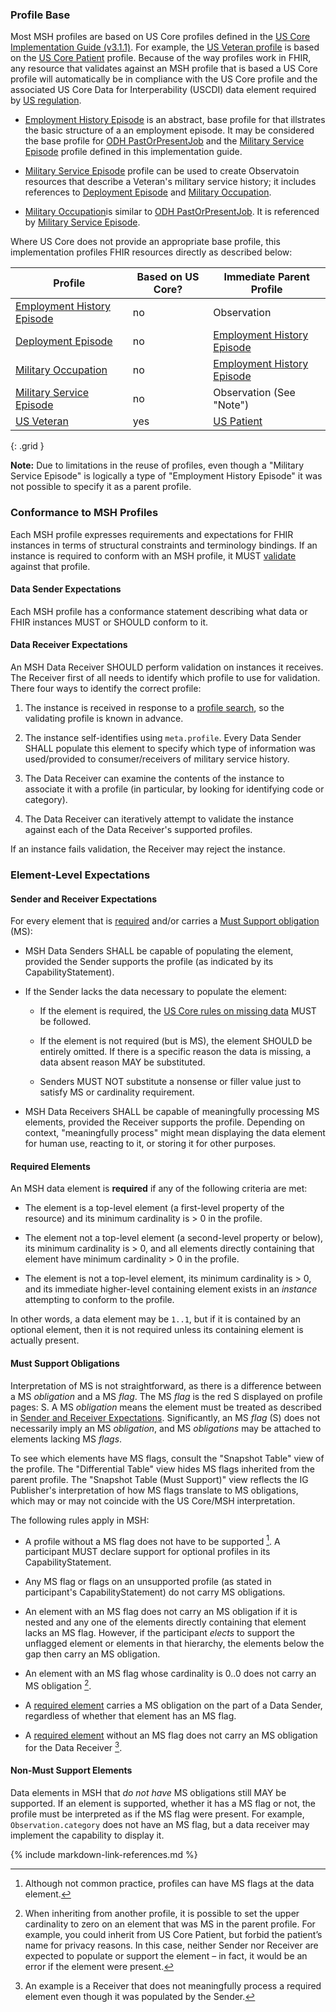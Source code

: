 ### Profile Base

Most MSH profiles are based on US Core profiles defined in the [US Core Implementation Guide (v3.1.1)](http://hl7.org/fhir/us/core/index.html). For
example, the [US Veteran profile](StructureDefinition-usveteran.html) is based on the [US Core Patient](https://www.hl7.org/fhir/us/core/StructureDefinition-us-core-patient.html)
profile. Because of the way profiles work in FHIR, any resource that validates against an MSH profile that is based a US Core profile will automatically be in
compliance with the US Core profile and the associated US Core Data for Interperability (USCDI) data element required by [US regulation](https://www.healthit.gov/curesrule/).

-   [Employment History Episode](StructureDefinition-odh-EmploymentHistoryEpisode.html) is an abstract, base profile for that illstrates the basic structure of a an employment episode.
    It may be considered the base profile for [ODH PastOrPresentJob](http://hl7.org/fhir/us/odh/StructureDefinition-odh-PastOrPresentJob.html) and the 
    [Military Service Episode](StructureDefinition-msh-militaryserviceepisode.html) profile defined in this implementation
    guide.

-   [Military Service Episode](StructureDefinition-msh-militaryserviceepisode.html) profile can be used to create Observatoin resources that describe a Veteran's military service history; it includes references to [Deployment Episode](StructureDefinition-deploymentepisode.html)  and [Military Occupation](StructureDefinition-military-service-Occupation.html).

-   [Military Occupation](StructureDefinition-military-service-Occupation.html)is similar to [ODH
    PastOrPresentJob](http://hl7.org/fhir/us/odh/StructureDefinition-odh-PastOrPresentJob.html). It is referenced by [Military Service
    Episode](StructureDefinition-msh-militaryserviceepisode.html).

Where US Core does not provide an appropriate base profile, this implementation profiles FHIR
resources directly as described below:

| Profile                                                | Based on US Core? | Immediate Parent Profile |
|--------------------------------------------------------|-------------------|--------------------------|
| [Employment History Episode](StructureDefinition-odh-EmploymentHistoryEpisode.html) | no                | Observation              |
| [Deployment Episode](StructureDefinition-deploymentepisode.html)                | no                |  [Employment History Episode](StructureDefinition-odh-EmploymentHistoryEpisode.html)                 |          |
| [Military Occupation](StructureDefinition-military-service-Occupation.html)          |no    |  [Employment History Episode](StructureDefinition-odh-EmploymentHistoryEpisode.html)                 |          |
| [Military Service Episode](StructureDefinition-msh-militaryserviceepisode.html)    | no                | Observation (See "Note") | |
| [US Veteran](StructureDefinition-usveteran.html)                                | yes                | [US Patient](https://www.hl7.org/fhir/us/core/StructureDefinition-us-core-patient.html)              |
{: .grid }

**Note:** Due to limitations in the reuse of profiles, even though a "Military Service Episode" is logically a type of 
"Employment History Episode" it was not possible to specify it as a parent profile.

### Conformance to MSH Profiles

Each MSH profile expresses requirements and expectations for FHIR instances in
terms of structural constraints and terminology bindings. If an instance is
required to conform with an MSH profile, it MUST
[validate](https://www.hl7.org/fhir/validation.html) against that profile.

#### Data Sender Expectations

Each MSH profile has a conformance statement describing what data or FHIR
instances MUST or SHOULD conform to it.

#### Data Receiver Expectations

An MSH Data Receiver SHOULD perform validation on instances it receives. The
Receiver first of all needs to identify which profile to use for validation.
There four ways to identify the correct profile:

1.  The instance is received in response to a [profile
    search](https://www.hl7.org/fhir/search.html#profile), so the validating
    profile is known in advance.

2.  The instance self-identifies using `meta.profile`. Every Data Sender SHALL
    populate this element to specify which type of information was used/provided to consumer/receivers of military service history.

3.  The Data Receiver can examine the contents of the instance to associate it
    with a profile (in particular, by looking for identifying code or category).

4.  The Data Receiver can iteratively attempt to validate the instance against
    each of the Data Receiver's supported profiles.

If an instance fails validation, the Receiver may reject the instance.

### Element-Level Expectations

#### Sender and Receiver Expectations

For every element that is [required](#required-elements) and/or carries a [Must
Support obligation](#must-support-obligations) (MS):

-   MSH Data Senders SHALL be capable of populating the element, provided the
    Sender supports the profile (as indicated by its CapabilityStatement).

-   If the Sender lacks the data necessary to populate the element:

    -   If the element is required, the [US Core rules on missing
        data](http://hl7.org/fhir/us/core/general-guidance.html#missing-data)
        MUST be followed.

    -   If the element is not required (but is MS), the element SHOULD be
        entirely omitted. If there is a specific reason the data is missing, a
        data absent reason MAY be substituted.

    -   Senders MUST NOT substitute a nonsense or filler value just to satisfy
        MS or cardinality requirement.

-   MSH Data Receivers SHALL be capable of meaningfully processing MS elements,
    provided the Receiver supports the profile. Depending on context,
    "meaningfully process" might mean displaying the data element for human use,
    reacting to it, or storing it for other purposes.

#### Required Elements

An MSH data element is **required** if any of the following criteria are met:

-   The element is a top-level element (a first-level property of the resource)
    and its minimum cardinality is \> 0 in the profile.

-   The element not a top-level element (a second-level property or below), its
    minimum cardinality is \> 0, and all elements directly containing that
    element have minimum cardinality \> 0 in the profile.

-   The element is not a top-level element, its minimum cardinality is \> 0, and
    its immediate higher-level containing element exists in an *instance*
    attempting to conform to the profile.

In other words, a data element may be `1..1`, but if it is contained by an
optional element, then it is not required unless its containing element is
actually present.

#### Must Support Obligations

Interpretation of MS is not straightforward, as there is a difference between a
MS *obligation* and a MS *flag*. The MS *flag* is the red S displayed on profile
pages: S. A MS *obligation* means the element must be treated as described in
[Sender and Receiver Expectations](#sender-and-receiver-expectations).
Significantly, an MS *flag* (S) does not necessarily imply an MS *obligation*,
and MS *obligations* may be attached to elements lacking MS *flags*.

To see which elements have MS flags, consult the "Snapshot Table" view of the
profile. The "Differential Table" view hides MS flags inherited from the parent
profile. The "Snapshot Table (Must Support)" view reflects the IG Publisher's
interpretation of how MS flags translate to MS obligations, which may or may not
coincide with the US Core/MSH interpretation.

The following rules apply in MSH:

-   A profile without a MS flag does not have to be supported [^1]. A
    participant MUST declare support for optional profiles in its
    CapabilityStatement.

    [^1]: Although not common practice, profiles can have MS flags at the data
        element.

-   Any MS flag or flags on an unsupported profile (as stated in participant's
    CapabilityStatement) do not carry MS obligations.

-   An element with an MS flag does not carry an MS obligation if it is nested
    and any one of the elements directly containing that element lacks an MS
    flag. However, if the participant *elects* to support the unflagged element
    or elements in that hierarchy, the elements below the gap then carry an MS
    obligation.

-   An element with an MS flag whose cardinality is 0..0 does not carry an MS
    obligation [^2].

    [^2]: When inheriting from another profile, it is possible to set the upper
        cardinality to zero on an element that was MS in the parent profile. For
        example, you could inherit from US Core Patient, but forbid the
        patient’s name for privacy reasons. In this case, neither Sender nor
        Receiver are expected to populate or support the element – in fact, it
        would be an error if the element were present.

-   A [required element](#required-elements) carries a MS obligation on the part
    of a Data Sender, regardless of whether that element has an MS flag.

-   A [required element](#required-elements) without an MS flag does not carry
    an MS obligation for the Data Receiver [^3].

    [^3]: An example is a Receiver that does not meaningfully process a required
        element even though it was populated by the Sender.

#### Non-Must Support Elements

Data elements in MSH that *do not have* MS obligations still MAY be supported.
If an element is supported, whether it has a MS flag or not, the profile must be
interpreted as if the MS flag were present. For example, `Observation.category`
does not have an MS flag, but a data receiver may implement the capability to
display it.

{% include markdown-link-references.md %}
